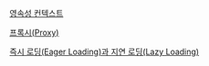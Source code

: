 [영속성 컨텍스트](https://github.com/yesjjin99/my-lab/blob/main/hello-jpa1/docs/%EC%98%81%EC%86%8D%EC%84%B1%20%EC%BB%A8%ED%85%8D%EC%8A%A4%ED%8A%B8.md)

[프록시(Proxy)](https://github.com/yesjjin99/my-lab/blob/main/hello-jpa1/docs/Proxy.md)

[즉시 로딩(Eager Loading)과 지연 로딩(Lazy Loading)](https://github.com/yesjjin99/my-lab/blob/main/hello-jpa1/docs/%EC%A7%80%EC%97%B0%EB%A1%9C%EB%94%A9.md)
